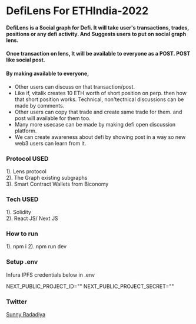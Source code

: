 # DefiLens For ETHIndia-2022

#### DefiLens is a Social graph for Defi. It will take user's transactions, trades, positions or any defi activity. And Suggests users to put on social graph lens.  

#### Once transaction on lens, It will be available to everyone as a POST. POST like social post.  

#### By making available to everyone,
-   Other users can discuss on that transaction/post.
-   Like if, vitalik creates 10 ETH worth of short position on perp. then how that short position works. Technical, non'tectnical discussions can be made by comments.
-   Other users can copy that trade and create same trade for them. and post will available for them too.
- Many more usecase can be made by making defi open discussion platform.
- We can create awareness about defi by showing post in a way so new web3 users can learn from it.

### Protocol USED

1). Lens protocol  
2). The Graph existing subgraphs  
3). Smart Contract Wallets from Biconomy  

### Tech USED

1). Solidity  
2). React JS/ Next JS  

### How to run

1). npm i
2). npm run dev

### Setup .env

Infura IPFS credentials below in .env

NEXT_PUBLIC_PROJECT_ID=""
NEXT_PUBLIC_PROJECT_SECRET=""

### Twitter
[Sunny Radadiya](https://twitter.com/RadadiyaSunny)
